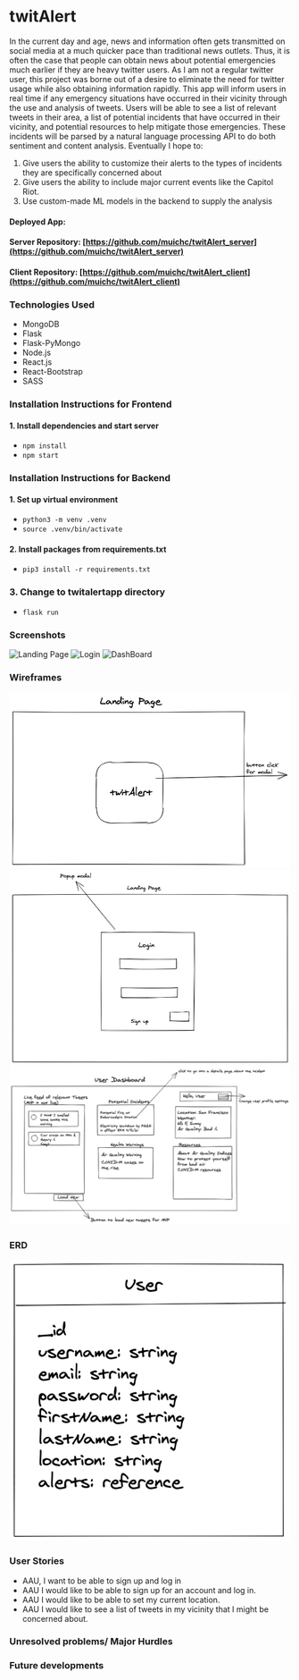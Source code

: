 # twitAlert

In the current day and age, news and information often gets transmitted on social media at a much quicker pace than traditional news outlets. Thus, it is often the case that people can obtain news about potential emergencies much earlier if they are heavy twitter users. As I am not a regular twitter user, this project was borne out of a desire to eliminate the need for twitter usage while also obtaining information rapidly. This app will inform users in real time if any emergency situations have occurred in their vicinity through the use and analysis of tweets. Users will be able to see a list of relevant tweets in their area, a list of potential incidents that have occurred in their vicinity, and potential resources to help mitigate those emergencies. These incidents will be parsed by a natural language processing API to do both sentiment and content analysis. Eventually I hope to: 
1. Give users the ability to customize their alerts to the types of incidents they are specifically concerned about
2. Give users the ability to include major current events like the Capitol Riot.
3. Use custom-made ML models in the backend to supply the analysis


#### Deployed App: []()
#### Server Repository: [https://github.com/muichc/twitAlert_server](https://github.com/muichc/twitAlert_server)
#### Client Repository: [https://github.com/muichc/twitAlert_client](https://github.com/muichc/twitAlert_client)


### Technologies Used
* MongoDB
* Flask
* Flask-PyMongo
* Node.js
* React.js
* React-Bootstrap
* SASS

### Installation Instructions for Frontend
#### 1. Install dependencies and start server
- `npm install`
- `npm start`

### Installation Instructions for Backend

#### 1. Set up virtual environment

- `python3 -m venv .venv`
- `source .venv/bin/activate`

#### 2. Install packages from requirements.txt
- `pip3 install -r requirements.txt`

### 3. Change to twitalertapp directory
- `flask run`

### Screenshots

![Landing Page]()
![Login]()
![DashBoard]()


### Wireframes

![Wireframe-Landing Page](./wireframes/landing-wireframe.png)
![Wireframe-Login](./wireframes/login-wireframe.png)
![Wireframe-Dashboard](./wireframes/dashboard-wireframe.png)

### ERD
![User model](./dataModels/user-model.png)


### User Stories

* AAU, I want to be able to sign up and log in
* AAU I would like to be able to sign up for an account and log in.
* AAU I would like to be able to set my current location.
* AAU I would like to see a list of tweets in my vicinity that I might be concerned about.


### Unresolved problems/ Major Hurdles

### Future developments